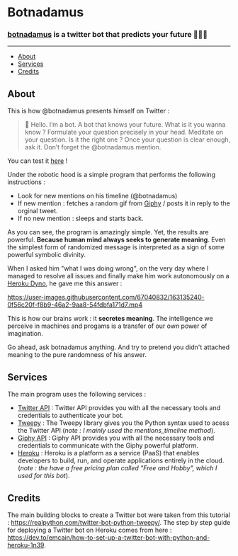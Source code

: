 # Botnadamus

### [botnadamus](https://twitter.com/botnadamus) is a twitter bot that predicts your future 🤖🔮👀

----
- [About](#about)
- [Services](#services)
- [Credits](#credits)

## About

This is how @botnadamus presents himself on Twitter : 

> 👋 Hello. I’m a bot. A bot that knows your future. 
> What is it you wanna know ? 
> Formulate your question precisely in your head. Meditate on your question. Is it the right one ?
> Once your question is clear enough, ask it. Don’t forget the 
> @botnadamus mention.

You can test it [here](https://twitter.com/botnadamus) !

Under the robotic hood is a simple program that performs the following instructions : 

- Look for new mentions on his timeline (@botnadamus)
- If new mention : fetches a random gif from [Giphy](https://giphy.com/) / posts it in reply to the orginal tweet.
- If no new mention : sleeps and starts back. 

As you can see, the program is amazingly simple. Yet, the results are powerful. **Because human mind always seeks to generate meaning**. Even the simplest form of randomized message is interpreted as a sign of some powerful symbolic divinity. 

When I asked him "what I was doing wrong", on the very day where I managed to resolve all issues and finally make him work autonomously on a [Heroku Dyno](https://www.heroku.com/dynos), he gave me this answer : 

https://user-images.githubusercontent.com/67040832/163135240-0f56c20f-f8b9-46a2-9aa8-54fdbfa171d7.mp4

This is how our brains work : it **secretes meaning**. The intelligence we perceive in machines and progams is a transfer of our own power of imagination. 

Go ahead, ask botnadamus anything. And try to pretend you didn't attached meaning to the pure randomness of his answer.

## Services

The main program uses the following services : 

- [Twitter API](https://developer.twitter.com/en/docs/twitter-api) : Twitter API provides you with all the necessary tools and credentials to authenticate your bot.  
- [Tweepy](https://www.tweepy.org/) : The Tweepy library gives you the Python syntax used to acess the Twitter API (*note : I mainly used the mentions_timeline method*). 
- [Giphy API](https://developers.giphy.com/) : Giphy API provides you with all the necessary tools and credentials to communicate with the Giphy powerful platform.
- [Heroku](https://dashboard.heroku.com/) : Heroku is a platform as a service (PaaS) that enables developers to build, run, and operate applications entirely in the cloud. (*note : the have a free pricing plan called "Free and Hobby", which I used for this bot*). 

## Credits 

The main building blocks to create a Twitter bot were taken from this tutorial : https://realpython.com/twitter-bot-python-tweepy/. 
The step by step guide for deploying a Twitter bot on Heroku comes from here : https://dev.to/emcain/how-to-set-up-a-twitter-bot-with-python-and-heroku-1n39.
